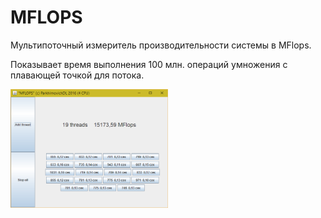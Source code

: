 # MFLOPS
Мультипоточный измеритель производительности системы в MFlops.

Показывает время выполнения 100 млн. операций умножения с плавающей точкой для потока.


<img src="./2016-07-09.png" width="50%"/>

